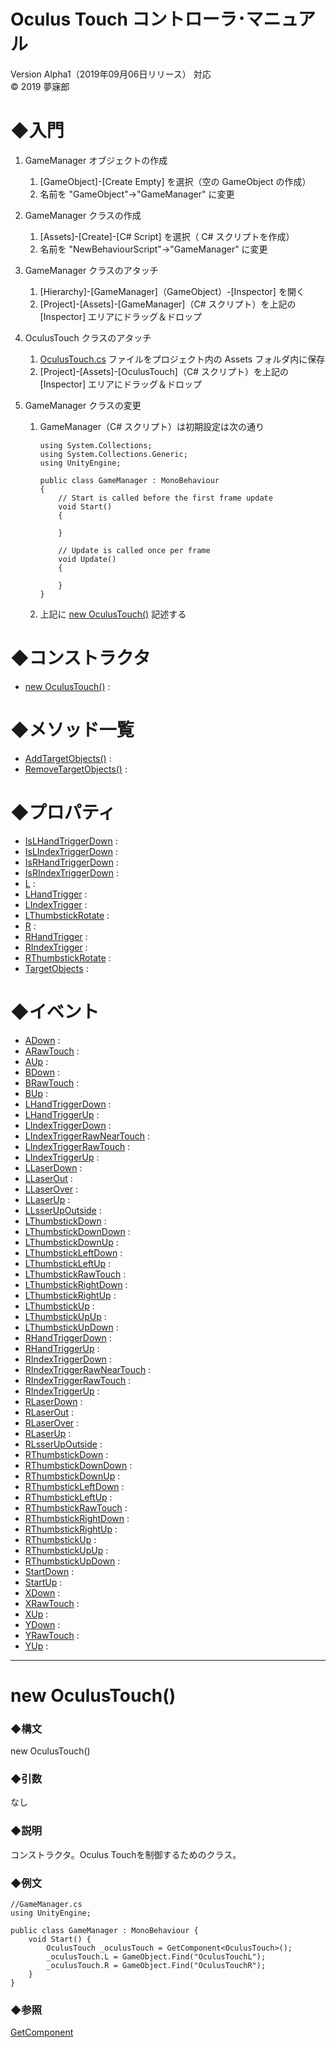 # Oculus Touch コントローラ･マニュアル
Version Alpha1（2019年09月06日リリース） 対応  
© 2019 夢寐郎

# ◆入門
1. GameManager オブジェクトの作成  
	1. [GameObject]-[Create Empty] を選択（空の GameObject の作成）
	1. 名前を "GameObject"→"GameManager" に変更  

1. GameManager クラスの作成
	1. [Assets]-[Create]-[C# Script] を選択（ C# スクリプトを作成）
	1. 名前を "NewBehaviourScript"→"GameManager" に変更

1. GameManager クラスのアタッチ
	1. [Hierarchy]-[GameManager]（GameObject）-[Inspector] を開く
	1. [Project]-[Assets]-[GameManager]（C# スクリプト）を上記の [Inspector] エリアにドラッグ＆ドロップ  

1. OculusTouch クラスのアタッチ
	1. [OculusTouch.cs](https://raw.githubusercontent.com/mubirou/Unity3D/master/oculustouch/OculusTouch.cs) ファイルをプロジェクト内の Assets フォルダ内に保存
	1. [Project]-[Assets]-[OculusTouch]（C# スクリプト）を上記の [Inspector] エリアにドラッグ＆ドロップ  

1. GameManager クラスの変更
	1. GameManager（C# スクリプト）は初期設定は次の通り  
		```
		using System.Collections;
		using System.Collections.Generic;
		using UnityEngine;

		public class GameManager : MonoBehaviour
		{
			// Start is called before the first frame update
			void Start()
			{
				
			}

			// Update is called once per frame
			void Update()
			{
				
			}
		}
		```
	1. 上記に [new OculusTouch()](#OculusTouch) 記述する

# ◆コンストラクタ
* [new OculusTouch()](#OculusTouch) : 


# ◆メソッド一覧
* [AddTargetObjects()](#AddTargetObjects) : 
* [RemoveTargetObjects()](#RemoveTargetObjects) : 


# ◆プロパティ
* [IsLHandTriggerDown](#IsLHandTriggerDown) : 
* [IsLIndexTriggerDown](#IsLIndexTriggerDown) : 
* [IsRHandTriggerDown](#IsRHandTriggerDown) : 
* [IsRIndexTriggerDown](#IsRIndexTriggerDown) : 
* [L](#L) : 
* [LHandTrigger](#LHandTrigger) : 
* [LIndexTrigger](#LIndexTrigger) : 
* [LThumbstickRotate](#LThumbstickRotate) : 
* [R](#R) : 
* [RHandTrigger](#RHandTrigger) : 
* [RIndexTrigger](#RIndexTrigger) : 
* [RThumbstickRotate](#RThumbstickRotate) : 
* [TargetObjects](#TargetObjects) : 


# ◆イベント
* [ADown](#) : 
* [ARawTouch](#) : 
* [AUp](#) : 
* [BDown](#) : 
* [BRawTouch](#) : 
* [BUp](#) : 
* [LHandTriggerDown](#) : 
* [LHandTriggerUp](#) : 
* [LIndexTriggerDown](#) : 
* [LIndexTriggerRawNearTouch](#) : 
* [LIndexTriggerRawTouch](#) : 
* [LIndexTriggerUp](#) : 
* [LLaserDown](#) : 
* [LLaserOut](#) : 
* [LLaserOver](#) : 
* [LLaserUp](#) : 
* [LLsserUpOutside](#) : 
* [LThumbstickDown](#) : 
* [LThumbstickDownDown](#) : 
* [LThumbstickDownUp](#) : 
* [LThumbstickLeftDown](#) : 
* [LThumbstickLeftUp](#) : 
* [LThumbstickRawTouch](#) : 
* [LThumbstickRightDown](#) : 
* [LThumbstickRightUp](#) : 
* [LThumbstickUp](#) : 
* [LThumbstickUpUp](#) : 
* [LThumbstickUpDown](#) : 
* [RHandTriggerDown](#) : 
* [RHandTriggerUp](#) : 
* [RIndexTriggerDown](#) : 
* [RIndexTriggerRawNearTouch](#) : 
* [RIndexTriggerRawTouch](#) : 
* [RIndexTriggerUp](#) : 
* [RLaserDown](#) : 
* [RLaserOut](#) : 
* [RLaserOver](#) : 
* [RLaserUp](#) : 
* [RLsserUpOutside](#) : 
* [RThumbstickDown](#) : 
* [RThumbstickDownDown](#) : 
* [RThumbstickDownUp](#) : 
* [RThumbstickLeftDown](#) : 
* [RThumbstickLeftUp](#) : 
* [RThumbstickRawTouch](#) : 
* [RThumbstickRightDown](#) : 
* [RThumbstickRightUp](#) : 
* [RThumbstickUp](#) : 
* [RThumbstickUpUp](#) : 
* [RThumbstickUpDown](#) : 
* [StartDown](#) : 
* [StartUp](#) : 
* [XDown](#) : 
* [XRawTouch](#) : 
* [XUp](#) : 
* [YDown](#) : 
* [YRawTouch](#) : 
* [YUp](#) : 

***

<a name="OculusTouch"></a>

# new OculusTouch()

### ◆構文
new OculusTouch()

### ◆引数
なし  

### ◆説明
コンストラクタ。Oculus Touchを制御するためのクラス。

### ◆例文
```
//GameManager.cs
using UnityEngine;

public class GameManager : MonoBehaviour {
    void Start() {
        OculusTouch _oculusTouch = GetComponent<OculusTouch>();
        _oculusTouch.L = GameObject.Find("OculusTouchL");
        _oculusTouch.R = GameObject.Find("OculusTouchR");
    }
}
```

### ◆参照
[GetComponent](https://docs.unity3d.com/ja/current/ScriptReference/GameObject.GetComponent.html)